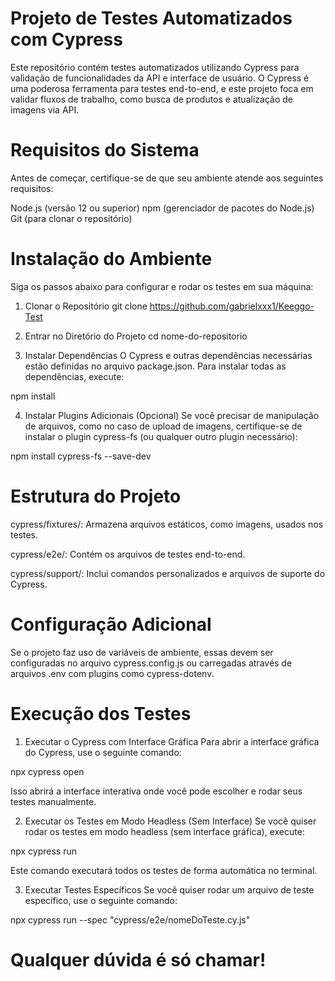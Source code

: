 
# Projeto de Testes Automatizados com Cypress

Este repositório contém testes automatizados utilizando Cypress para validação de funcionalidades da API e interface de usuário. O Cypress é uma poderosa ferramenta para testes end-to-end, e este projeto foca em validar fluxos de trabalho, como busca de produtos e atualização de imagens via API.

# Requisitos do Sistema
Antes de começar, certifique-se de que seu ambiente atende aos seguintes requisitos:

Node.js (versão 12 ou superior)
npm (gerenciador de pacotes do Node.js)
Git (para clonar o repositório)

# Instalação do Ambiente
Siga os passos abaixo para configurar e rodar os testes em sua máquina:

1. Clonar o Repositório
git clone https://github.com/gabrielxxx1/Keeggo-Test

2. Entrar no Diretório do Projeto
cd nome-do-repositorio

3. Instalar Dependências
O Cypress e outras dependências necessárias estão definidas no arquivo package.json. Para instalar todas as dependências, execute:

npm install

4. Instalar Plugins Adicionais (Opcional)
Se você precisar de manipulação de arquivos, como no caso de upload de imagens, certifique-se de instalar o plugin cypress-fs (ou qualquer outro plugin necessário):

npm install cypress-fs --save-dev

# Estrutura do Projeto
cypress/fixtures/: Armazena arquivos estáticos, como imagens, usados nos testes.

cypress/e2e/: Contém os arquivos de testes end-to-end.

cypress/support/: Inclui comandos personalizados e arquivos de suporte do Cypress.

# Configuração Adicional
Se o projeto faz uso de variáveis de ambiente, essas devem ser configuradas no arquivo cypress.config.js ou carregadas através de arquivos .env com plugins como cypress-dotenv.

# Execução dos Testes
1. Executar o Cypress com Interface Gráfica
Para abrir a interface gráfica do Cypress, use o seguinte comando:

npx cypress open

Isso abrirá a interface interativa onde você pode escolher e rodar seus testes manualmente.

2. Executar os Testes em Modo Headless (Sem Interface)
Se você quiser rodar os testes em modo headless (sem interface gráfica), execute:

npx cypress run

Este comando executará todos os testes de forma automática no terminal.

3. Executar Testes Específicos
Se você quiser rodar um arquivo de teste específico, use o seguinte comando:

npx cypress run --spec "cypress/e2e/nomeDoTeste.cy.js"

# Qualquer dúvida é só chamar!

